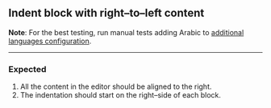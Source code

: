 ## Indent block with right–to–left content

**Note**: For the best testing, run manual tests adding Arabic to [additional languages configuration](https://ckeditor.com/docs/ckeditor5/latest/framework/guides/contributing/testing-environment.html#running-manual-tests).

---

### Expected

1. All the content in the editor should be aligned to the right.
1. The indentation should start on the right–side of each block.

